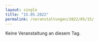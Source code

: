 ```yaml
---
layout: single
title: "15.05.2022"
permalink: /veranstaltungen/2022/05/15/
---
```


Keine Veranstaltung an diesem Tag.
